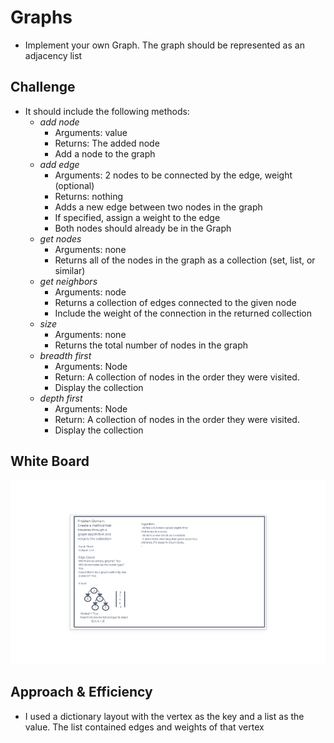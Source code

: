 # Graphs

- Implement your own Graph. The graph should be represented as an adjacency list

## Challenge

- It should include the following methods:
  - *add node*
    - Arguments: value
    - Returns: The added node
    - Add a node to the graph
  - *add edge*
    - Arguments: 2 nodes to be connected by the edge, weight (optional)
    - Returns: nothing
    - Adds a new edge between two nodes in the graph
    - If specified, assign a weight to the edge
    - Both nodes should already be in the Graph
  - *get nodes*
    - Arguments: none
    - Returns all of the nodes in the graph as a collection (set, list, or similar)
  - *get neighbors*
    - Arguments: node
    - Returns a collection of edges connected to the given node
    - Include the weight of the connection in the returned collection
  - *size*
    - Arguments: none
    - Returns the total number of nodes in the graph
  - *breadth first*
    - Arguments: Node
    - Return: A collection of nodes in the order they were visited.
    - Display the collection
  - *depth first*
    - Arguments: Node
    - Return: A collection of nodes in the order they were visited.
    - Display the collection

## White Board

![depth](depth.png)

## Approach & Efficiency

- I used a dictionary layout with the vertex as the key and a list as the value. The list contained edges and weights of that vertex